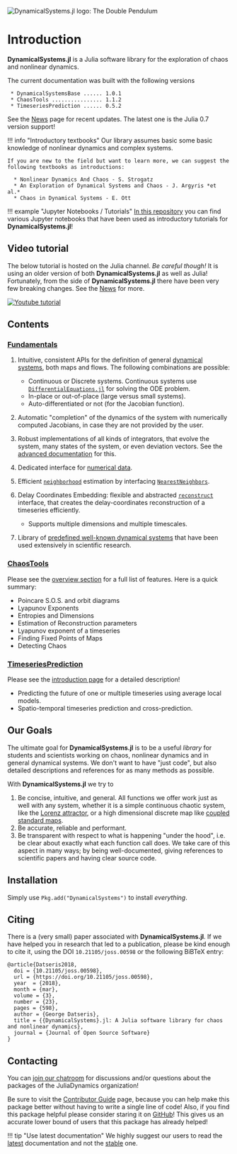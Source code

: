 
![DynamicalSystems.jl logo: The Double Pendulum](https://i.imgur.com/nFQFdB0.gif)


<a id='Introduction-1'></a>

# Introduction


**DynamicalSystems.jl** is a Julia software library for the exploration of chaos and nonlinear dynamics.


The current documentation was built with the following versions




```
 * DynamicalSystemsBase ...... 1.0.1
 * ChaosTools ................ 1.1.2
 * TimeseriesPrediction ...... 0.5.2
```


See the [News](news) page for recent updates. The latest one is the Julia 0.7 version support!


!!! info "Introductory textbooks"
    Our library assumes basic some basic knowledge of nonlinear dynamics and complex systems.

    If you are new to the field but want to learn more, we can suggest the following textbooks as introductions:

      * Nonlinear Dynamics And Chaos - S. Strogatz
      * An Exploration of Dynamical Systems and Chaos - J. Argyris *et al.*
      * Chaos in Dynamical Systems - E. Ott



!!! example "Jupyter Notebooks / Tutorials"
    [In this repository](https://github.com/JuliaDynamics/Tutorials-and-Resources/tree/master/Youtube_JuliaLang_tutorial) you can find various Jupyter notebooks that have been used as introductory tutorials for **DynamicalSystems.jl**!



<a id='Video-tutorial-1'></a>

## Video tutorial


The below tutorial is hosted on the Julia channel. *Be careful though!* It is using an older version of both **DynamicalSystems.jl** as well as Julia! Fortunately, from the side of **DynamicalSystems.jl** there have been very few breaking changes. See the [News](news) for more.


[![Youtube tutorial](http://img.youtube.com/vi/13hqE_1a158/0.jpg)](http://www.youtube.com/watch?v=13hqE_1a158)


<a id='Contents-1'></a>

## Contents


<a id='[Fundamentals](definition/general)-1'></a>

### [Fundamentals](definition/general)


1. Intuitive, consistent APIs for the definition of general [dynamical systems](definition/general), both maps and flows. The following combinations are possible:

      * Continuous or Discrete systems. Continuous systems use [`DifferentialEquations.jl`](http://docs.juliadiffeq.org/latest/) for solving the ODE problem.
      * In-place or out-of-place (large versus small systems).
      * Auto-differentiated or not (for the Jacobian function).


2. Automatic "completion" of the dynamics of the system with numerically computed Jacobians, in case they are not provided by the user.
3. Robust implementations of all kinds of integrators, that evolve the system, many states of the system, or even deviation vectors. See the [advanced documentation](advanced) for this.
4. Dedicated interface for [numerical data](definition/dataset).
5. Efficient [`neighborhood`](definition/dataset.md#DynamicalSystemsBase.neighborhood) estimation by interfacing [`NearestNeighbors`](https://github.com/KristofferC/NearestNeighbors.jl).
6. Delay Coordinates Embedding: flexible and abstracted [`reconstruct`](definition/reconstruction.md#DynamicalSystemsBase.reconstruct) interface, that creates the delay-coordinates reconstruction of a timeseries efficiently.

      * Supports multiple dimensions and multiple timescales.


6. Library of [predefined well-known dynamical systems](definition/predefined) that have been used extensively in scientific research.


<a id='[ChaosTools](chaos/overview)-1'></a>

### [ChaosTools](chaos/overview)


Please see the [overview section](chaos/overview) for a full list of features. Here is a quick summary:


  * Poincare S.O.S. and orbit diagrams
  * Lyapunov Exponents
  * Entropies and Dimensions
  * Estimation of Reconstruction parameters
  * Lyapunov exponent of a timeseries
  * Finding Fixed Points of Maps
  * Detecting Chaos


<a id='[TimeseriesPrediction](tsprediction/introduction)-1'></a>

### [TimeseriesPrediction](tsprediction/introduction)


Please see the [introduction page](tsprediction/introduction) for a detailed description!


  * Predicting the future of one or multiple timeseries using average local models.
  * Spatio-temporal timeseries prediction and cross-prediction.


<a id='Our-Goals-1'></a>

## Our Goals


The ultimate goal for **DynamicalSystems.jl** is to be a useful *library* for students and scientists working on chaos, nonlinear dynamics and in general dynamical systems. We don't want to have "just code", but also detailed descriptions and references for as many methods as possible.


With **DynamicalSystems.jl** we try to


1. Be concise, intuitive, and general. All functions we offer work just as well with any system, whether it is a simple continuous chaotic system, like the [Lorenz attractor](definition/predefined/#DynamicalSystemsBase.Systems.lorenz), or a high dimensional discrete map like [coupled standard maps](definition/predefined/#DynamicalSystemsBase.Systems.coupledstandardmaps).
2. Be accurate, reliable and performant.
3. Be transparent with respect to what is happening "under the hood", i.e. be clear about exactly what each function call does. We take care of this aspect in many ways; by being well-documented, giving references to scientific papers and having clear source code.


<a id='Installation-1'></a>

## Installation


Simply use `Pkg.add("DynamicalSystems")` to install *everything*.


<a id='Citing-1'></a>

## Citing


There is a (very small) paper associated with **DynamicalSystems.jl**. If we have helped you in research that led to a publication, please be kind enough to cite it, using the DOI `10.21105/joss.00598` or the following BiBTeX entry:


```
@article{Datseris2018,
  doi = {10.21105/joss.00598},
  url = {https://doi.org/10.21105/joss.00598},
  year  = {2018},
  month = {mar},
  volume = {3},
  number = {23},
  pages = {598},
  author = {George Datseris},
  title = {{DynamicalSystems}.jl: A Julia software library for chaos and nonlinear dynamics},
  journal = {Journal of Open Source Software}
}
```


<a id='Contacting-1'></a>

## Contacting


You can [join our chatroom](https://gitter.im/JuliaDynamics/Lobby) for discussions and/or questions about the packages of the JuliaDynamics organization!


Be sure to visit the [Contributor Guide](contributors_guide) page, because you can help make this package better without having to write a single line of code! Also, if you find this package helpful please consider staring it on [GitHub](https://github.com/JuliaDynamics/DynamicalSystems.jl)! This gives us an accurate lower bound of users that this package has already helped!


!!! tip "Use latest documentation"
    We highly suggest our users to read the  [latest](https://JuliaDynamics.github.io/DynamicalSystems.jl/latest) documentation   and not the [stable](https://JuliaDynamics.github.io/DynamicalSystems.jl/stable) one.


